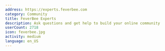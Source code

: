 ```yaml
---
address: https://experts.feverbee.com
category: Community
title: FeverBee Experts
description: Ask questions and get help to build your online community
userCount: 2718
icon: feverbee.jpg
activity: medium
language: en_US
---
```

